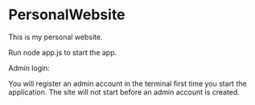 # PersonalWebsite

This is my personal website.

Run node app.js to start the app.

Admin login:

You will register an admin account in the terminal first time you start the application.
The site will not start before an admin account is created.
